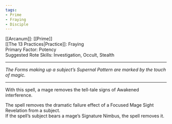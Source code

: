 ```yaml
---
tags:
- Prime
- Fraying
- Disciple
---
```


[[Arcanum]]: [[Prime]]\
[[The 13 Practices|Practice]]: Fraying\
Primary Factor: Potency\
Suggested Rote Skills: Investigation, Occult, Stealth

---

_The Forms making up a subject’s Supernal Pattern are marked by the touch of magic._

---

With this spell, a mage removes the tell-tale signs of Awakened interference.

The spell removes the dramatic failure effect of a Focused Mage Sight Revelation from a subject.\
If the spell’s subject bears a mage’s Signature Nimbus, the spell removes it.